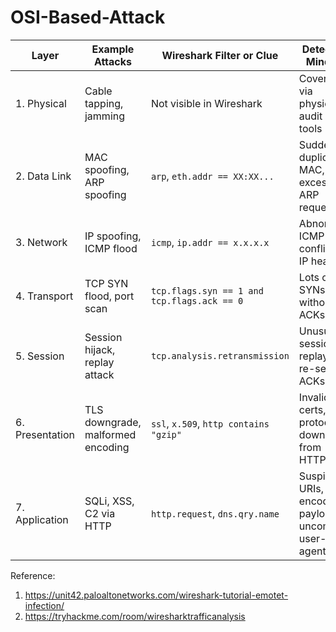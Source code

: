 # OSI-Based-Attack

| Layer           | Example Attacks                   | Wireshark Filter or Clue                    | Detection Mindset                                       |
| --------------- | --------------------------------- | ------------------------------------------- | ------------------------------------------------------- |
| 1. Physical     | Cable tapping, jamming            | Not visible in Wireshark                    | Covered via physical audit or RF tools                  |
| 2. Data Link    | MAC spoofing, ARP spoofing        | `arp`, `eth.addr == XX:XX...`               | Sudden duplicate MAC, excessive ARP requests            |
| 3. Network      | IP spoofing, ICMP flood           | `icmp`, `ip.addr == x.x.x.x`                | Abnormal ICMP rate, conflicting IP headers              |
| 4. Transport    | TCP SYN flood, port scan          | `tcp.flags.syn == 1 and tcp.flags.ack == 0` | Lots of SYNs without ACKs                               |
| 5. Session      | Session hijack, replay attack     | `tcp.analysis.retransmission`               | Unusual session replays or re-sent ACKs                 |
| 6. Presentation | TLS downgrade, malformed encoding | `ssl`, `x.509`, `http contains "gzip"`      | Invalid certs, protocol downgrade from HTTPS            |
| 7. Application  | SQLi, XSS, C2 via HTTP            | `http.request`, `dns.qry.name`              | Suspicious URIs, encoded payloads, uncommon user-agents |



Reference:
1. https://unit42.paloaltonetworks.com/wireshark-tutorial-emotet-infection/
2. https://tryhackme.com/room/wiresharktrafficanalysis
